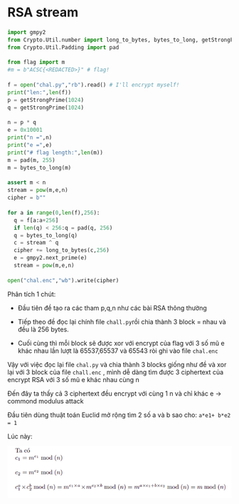 # RSA stream

```py
import gmpy2
from Crypto.Util.number import long_to_bytes, bytes_to_long, getStrongPrime, inverse
from Crypto.Util.Padding import pad

from flag import m
#m = b"ACSC{<REDACTED>}" # flag!

f = open("chal.py","rb").read() # I'll encrypt myself!
print("len:",len(f))
p = getStrongPrime(1024)
q = getStrongPrime(1024)

n = p * q
e = 0x10001
print("n =",n)
print("e =",e)
print("# flag length:",len(m))
m = pad(m, 255)
m = bytes_to_long(m)

assert m < n
stream = pow(m,e,n)
cipher = b""

for a in range(0,len(f),256):
  q = f[a:a+256]
  if len(q) < 256:q = pad(q, 256)
  q = bytes_to_long(q)
  c = stream ^ q
  cipher += long_to_bytes(c,256)
  e = gmpy2.next_prime(e)
  stream = pow(m,e,n)

open("chal.enc","wb").write(cipher)
```
Phân tích 1 chút:

* Đầu tiên đề tạo ra các tham p,q,n như các bài RSA thông thường

* Tiếp theo đề đọc lại chính file ```chall.py```rồi chia thành 3 block = nhau và đều là 256 bytes.

* Cuối cùng thì mỗi block sẽ được xor với encrypt của flag với 3 số mũ e khác nhau lần lượt là 65537,65537 và 65543 ròi ghi vào file ```chal.enc```


Vậy với việc đọc lại file ```chal.py``` và chia thành 3 blocks giống như đề và xor lại với 3 block của file ```chall.enc``` , mình dễ dàng tìm được 3 ciphertext của encrypt RSA với 3 số mũ e khác nhau cùng n

Đến đây ta thấy cả 3 ciphertext đều encrypt với cùng 1 n và chỉ khác e -> commond modulus attack

Đầu tiên dùng thuật toán Euclid mở rộng tìm 2 số a và b sao cho: ```a*e1+ b*e2 = 1```

Lúc này:

![](https://github.com/lttn1204/CTF/blob/main/2021/ACSC/image.png)

